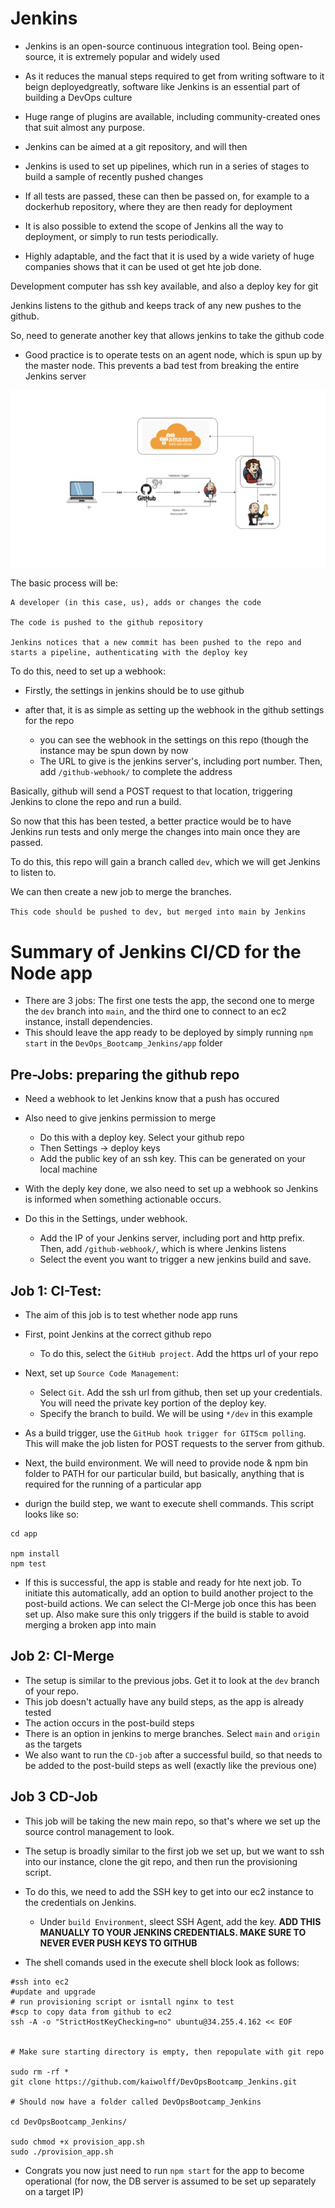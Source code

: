 # Jenkins

- Jenkins is an open-source continuous integration tool. Being open-source, it is extremely popular and widely used
- As it reduces the manual steps required to get from writing software to it beign deployedgreatly, software like Jenkins is an essential part of building a DevOps culture
- Huge range of plugins are available, including community-created ones that suit almost any purpose.
- Jenkins can be aimed at a git repository, and will then 
- Jenkins is used to set up pipelines, which run in a series of stages to build a sample of recently pushed changes
- If all tests are passed, these can then be passed on, for example to a dockerhub repository, where they are then ready for deployment
- It is also possible to extend the scope of Jenkins all the way to deployment, or simply to run tests periodically.

- Highly adaptable, and the fact that it is used by a wide variety of huge companies shows that it can be used ot get hte job done.



Development computer has ssh key available, and also a deploy key for git

Jenkins listens to the github and keeps track of any new pushes to the github.

So, need to generate another key that allows jenkins to take the github code

- Good practice is to operate tests on an agent node, which is spun up by the master node. This prevents a bad test from breaking the entire Jenkins server

![](images/Typical_Jenkins_Layout.png)


The basic process will be:

    A developer (in this case, us), adds or changes the code

    The code is pushed to the github repository

    Jenkins notices that a new commit has been pushed to the repo and starts a pipeline, authenticating with the deploy key

To do this, need to set up a webhook:

- Firstly, the settings in jenkins should be to use github

- after that, it is as simple as setting up the webhook in the github settings for the repo
    - you can see the webhook in the settings on this repo (though the instance may be spun down by now
    - The URL to give is the jenkins server's, including port number. Then, add `/github-webhook/` to complete the address

Basically, github will send a POST request to that location, triggering Jenkins to clone the repo and run a build.

So now that this has been tested, a better practice would be to have Jenkins run tests and only merge the changes into main once they are passed.

To do this, this repo will gain a branch called `dev`, which we will get Jenkins to listen to.

We can then create a new job to merge the branches.

`This code should be pushed to dev, but merged into main by Jenkins`


# Summary of Jenkins CI/CD for the Node app

- There are 3 jobs: The first one tests the app, the second one to merge the `dev` branch into `main`, and the third one to connect to an ec2 instance, install dependencies.
- This should leave the app ready to be deployed by simply running `npm start` in the `DevOps_Bootcamp_Jenkins/app` folder

## Pre-Jobs: preparing the github repo

- Need a webhook to let Jenkins know that a push has occured

- Also need to give jenkins permission to merge
    - Do this with a deploy key. Select your github repo
    - Then Settings &rarr; deploy keys
    - Add the public key of an ssh key. This can be generated on your local machine

- With the deply key done, we also need to set up a webhook so Jenkins is informed when something actionable occurs.

- Do this in the Settings, under webhook.
    - Add the IP of your Jenkins server, including port and http prefix. Then, add `/github-webhook/`, which is where Jenkins listens
    - Select the event you want to trigger a new jenkins build and save.



## Job 1: CI-Test:

- The aim of this job is to test whether node app runs

- First, point Jenkins at the correct github repo
    - To do this, select the `GitHub project`. Add the https url of your repo
- Next, set up `Source Code Management`:
    - Select `Git`. Add the ssh url from github, then set up your credentials. You will need the private key portion of the deploy key.
    - Specify the branch to build. We will be using `*/dev` in this example
- As a build trigger, use the `GitHub hook trigger for GITScm polling`. This will make the job listen for POST requests to the server from github.
- Next, the build environment. We will need to provide node & npm bin folder to PATH for our particular build, but basically, anything that is required for the running of a particular app
- durign the build step, we want to execute shell commands. This script looks like so:

```
cd app

npm install
npm test
```

- If this is successful, the app is stable and ready for hte next job. To initiate this automatically, add an option to build another project to the post-build actions. We can select the CI-Merge job once this has been set up. Also make sure this only triggers if the build is stable to avoid merging a broken app into main


## Job 2: CI-Merge
- The setup is similar to the previous jobs. Get it to look at the `dev` branch of your repo.
- This job doesn't actually have any build steps, as the app is already tested
- The action occurs in the post-build steps
- There is an option in jenkins to merge branches. Select `main` and `origin` as the targets
- We also want to run the `CD-job` after a successful build, so that needs to be added to the post-build steps as well (exactly like the previous one)

## Job 3 CD-Job

- This job will be taking the new main repo, so that's where we set up the source control management to look.
- The setup is broadly similar to the first job we set up, but we want to ssh into our instance, clone the git repo, and then run the provisioning script.

- To do this, we need to add the SSH key to get into our ec2 instance to the credentials on Jenkins. 
    - Under `build Environment`, sleect SSH Agent, add the key. **ADD THIS MANUALLY TO YOUR JENKINS CREDENTIALS. MAKE SURE TO NEVER EVER PUSH KEYS TO GITHUB**

- The shell comands used in the execute shell block look as follows:

```
#ssh into ec2
#update and upgrade
# run provisioning script or isntall nginx to test
#scp to copy data from github to ec2
ssh -A -o "StrictHostKeyChecking=no" ubuntu@34.255.4.162 << EOF


# Make sure starting directory is empty, then repopulate with git repo

sudo rm -rf *
git clone https://github.com/kaiwolff/DevOpsBootcamp_Jenkins.git

# Should now have a folder called DevOpsBootcamp_Jenkins

cd DevOpsBootcamp_Jenkins/

sudo chmod +x provision_app.sh
sudo ./provision_app.sh
```

- Congrats you now just need to run `npm start` for the app to become operational (for now, the DB server is assumed to be set up separately on a target IP)